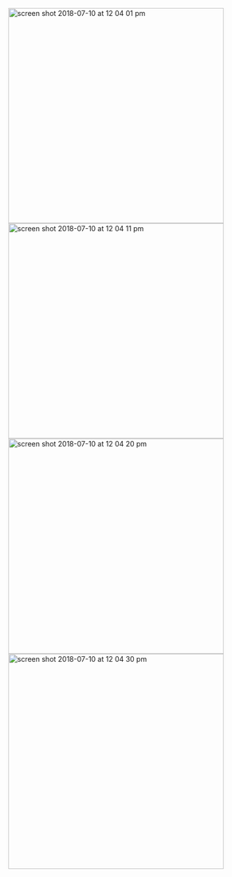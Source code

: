 <p float="left">

<img width="432" height=”600” alt="screen shot 2018-07-10 at 12 04 01 pm" src="https://user-images.githubusercontent.com/41017424/42525702-7795272e-8439-11e8-975c-e11bf4922081.png">
<img width="432" height=”600” alt="screen shot 2018-07-10 at 12 04 11 pm" src="https://user-images.githubusercontent.com/41017424/42525711-78f2a3bc-8439-11e8-8679-bb19d9dbc5ed.png">
<img width="432" height=”600” alt="screen shot 2018-07-10 at 12 04 20 pm" src="https://user-images.githubusercontent.com/41017424/42525712-7a26f22e-8439-11e8-8658-89f83f03da50.png">
<img width="432" height=”600” alt="screen shot 2018-07-10 at 12 04 30 pm" src="https://user-images.githubusercontent.com/41017424/42525714-7b548652-8439-11e8-8877-1713e4198f1a.png">

</p>
